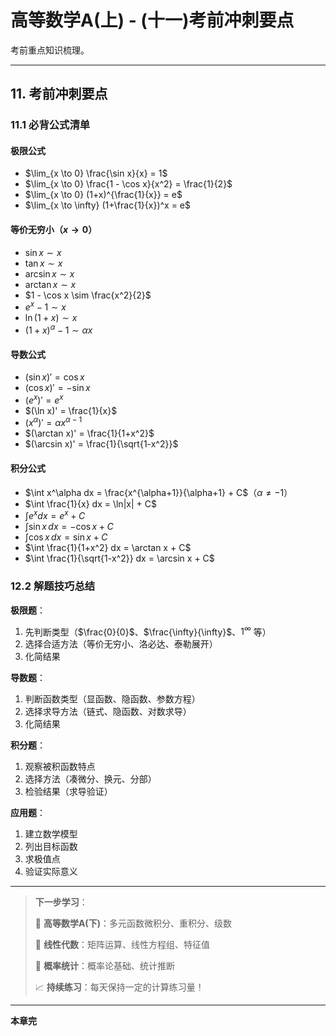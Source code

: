 # 高等数学A(上) - (十一)考前冲刺要点

考前重点知识梳理。

---

## 11. 考前冲刺要点

### 11.1 必背公式清单

#### 极限公式
- $\lim_{x \to 0} \frac{\sin x}{x} = 1$
- $\lim_{x \to 0} \frac{1 - \cos x}{x^2} = \frac{1}{2}$
- $\lim_{x \to 0} (1+x)^{\frac{1}{x}} = e$
- $\lim_{x \to \infty} (1+\frac{1}{x})^x = e$

#### 等价无穷小（$x \to 0$）
- $\sin x \sim x$
- $\tan x \sim x$
- $\arcsin x \sim x$
- $\arctan x \sim x$
- $1 - \cos x \sim \frac{x^2}{2}$
- $e^x - 1 \sim x$
- $\ln(1+x) \sim x$
- $(1+x)^\alpha - 1 \sim \alpha x$

#### 导数公式
- $(\sin x)' = \cos x$
- $(\cos x)' = -\sin x$
- $(e^x)' = e^x$
- $(\ln x)' = \frac{1}{x}$
- $(x^\alpha)' = \alpha x^{\alpha-1}$
- $(\arctan x)' = \frac{1}{1+x^2}$
- $(\arcsin x)' = \frac{1}{\sqrt{1-x^2}}$

#### 积分公式
- $\int x^\alpha dx = \frac{x^{\alpha+1}}{\alpha+1} + C$（$\alpha \neq -1$）
- $\int \frac{1}{x} dx = \ln|x| + C$
- $\int e^x dx = e^x + C$
- $\int \sin x \, dx = -\cos x + C$
- $\int \cos x \, dx = \sin x + C$
- $\int \frac{1}{1+x^2} dx = \arctan x + C$
- $\int \frac{1}{\sqrt{1-x^2}} dx = \arcsin x + C$

### 12.2 解题技巧总结

**极限题**：
1. 先判断类型（$\frac{0}{0}$、$\frac{\infty}{\infty}$、$1^\infty$ 等）
2. 选择合适方法（等价无穷小、洛必达、泰勒展开）
3. 化简结果

**导数题**：
1. 判断函数类型（显函数、隐函数、参数方程）
2. 选择求导方法（链式、隐函数、对数求导）
3. 化简结果

**积分题**：
1. 观察被积函数特点
2. 选择方法（凑微分、换元、分部）
3. 检验结果（求导验证）

**应用题**：
1. 建立数学模型
2. 列出目标函数
3. 求极值点
4. 验证实际意义

---

> **下一步学习**：
> 
> 🎯 **高等数学A(下)**：多元函数微积分、重积分、级数
> 
> 🎯 **线性代数**：矩阵运算、线性方程组、特征值
> 
> 🎯 **概率统计**：概率论基础、统计推断
> 
> 📈 **持续练习**：每天保持一定的计算练习量！

---

**本章完**
